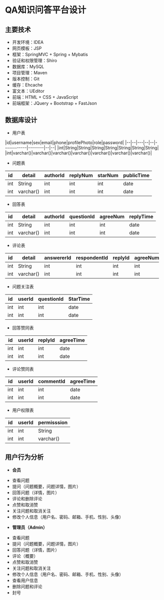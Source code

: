 # QA知识问答平台设计

## 主要技术
* 开发环境：IDEA
* 网页模板：JSP
* 框架：SpringMVC + Spring + Mybatis
* 验证和权限管理：Shiro
* 数据库：MySQL
* 项目管理：Maven
* 版本控制：Git
* 缓存：Ehcache
* 富文本：UEditor
* 前端：HTML + CSS + JavaScript
* 前端框架：JQuery + Bootstrap + FastJson

## 数据库设计
* 用户表

|id|username|sex|email|phone|profilePhoto|role|password|
|--|--|---|--|--|------------|--------|--|--|
|int|String|String|String|String|String|String|String|
|int|varchar()|varchar()|varchar()|varchar()|varchar()|varchar()|varchar()|


* 问题表

|id|detail|authorId|replyNum|starNum|publicTime|
|--|------|--------|--------|-------|----------|
|int|String|int|int|int|date|
|int|varchar()|int|int|int|date|

* 回答表

|id|detail|authorId|questionId|agreeNum|replyTime|
|--|------|--------|--------|-------|------|
|int|String|int|int|int|date|
|int|varchar()|int|int|int|date|

* 评论表

|id|detail|answererId|respondentId|replyId|agreeNum|commentTime|
|--|------|--------|--------|-------|--|--|
|int|String|int|int|int|int|date|
|int|varchar()|int|int|int|int|date|

* 问题关注表

|id|userId|questionId|StarTime|
|--|------|----------|--|
|int|int|int|date|
|int|int|int|date|

* 回答赞同表

|id|userId|replyId|agreeTime|
|--|------|-------|--|
|int|int|int|date|
|int|int|int|date|

* 评论赞同表

|id|userId|commentId|agreeTime|
|--|------|---------|--|
|int|int|int|date|
|int|int|int|date|

* 用户权限表

|id|userId|permisssion|
|--|------|------|
|int|int|String|
|int|int|varchar()|

## 用户行为分析

* **会员**
 - 查看问题
 - 提问（问题概要，问题详情，图片）
 - 回答问题（详情，图片）
 - 评论和删除评论
 - 点赞和取消赞
 - 关注问题和取消关注
 - 修改个人信息（用户名、密码、邮箱、手机、性别、头像）

* **管理员（Admin）**
 - 查看问题
 - 提问（问题概要，问题详情，图片）
 - 回答问题（详情，图片）
 - 评论（概要）
 - 点赞和取消赞
 - 关注问题和取消关注
 - 修改个人信息（用户名、密码、邮箱、手机、性别、头像）
 - 查看用户信息
 - 删除问题和评论
 - 封号